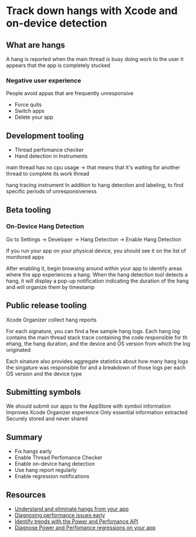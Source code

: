 # Track down hangs with Xcode and on-device detection
## What are hangs
A hang is reported when the main thread is busy doing work
to the user it appears that the app is completely stucked

### Negative user experience
People avoid appas that are frequently unresponsive
- Force quits
- Switch apps
- Delete your app

## Development tooling
- Thread perfomance checker
- Hand detection in Instruments

main thread has no cpu usage -> that means that it's waiting for another thread to complete its work
thread

hang tracing instrument
In addition to hang detection and labeling, to find specific periods of unresponsiveness


## Beta tooling
### On-Device Hang Detection
Go to Settings -> Developer -> Hang Detection -> Enable Hang Detection

If you run your app on your physical device, you should see it on the list of monitored apps

After enabling it, begin browsing around within your app to identify areas where the app experiences a hang. When the hang detection tool detects a hang, it will display a pop-up notification indicating the duration of the hang and will organize them by timestamp

## Public release tooling
Xcode Organizer collect hang reports

For each signature, you can find a few sample hang logs.
Each hang log contains the main thread stack trace containing the code responsible for th ehang, the hang duration, and the device and OS version from which the log originated

Each sinature also provides aggregate statistics about how many hang logs the singature was responsible for and a breakdown of those logs per each OS version and the device type

## Submitting symbols
We should submit our apps to the AppStore with symbol information
Improves Xcode Organizer experience
Only essential information extracted
Securely stored and never shared

## Summary
- Fix hangs early
- Enable Thread Perfomance Checker
- Enable on-device hang detection
- Use hang report regularly
- Enable regression notifications

## Resources
- [Understand and eliminate hangs from your app](https://developer.apple.com/videos/play/wwdc2022/10082)
- [Diagnosing performance issues early](https://developer.apple.com/documentation/xcode/diagnosing-performance-issues-early)
- [Identify trends with the Power and Perfomance API](https://developer.apple.com/videos/play/wwdc2022/10057)
- [Diagnose Power and Perfomance regressions on your app](https://developer.apple.com/videos/play/wwdc2021/10087)


